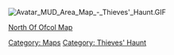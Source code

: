 ![](Avatar_MUD_Area_Map_-_Thieves'_Haunt.GIF "Avatar_MUD_Area_Map_-_Thieves'_Haunt.GIF")

[North Of Ofcol Map](North_Of_Ofcol_Map "wikilink")  

[Category: Maps](Category:_Maps "wikilink") [Category: Thieves'
Haunt](Category:_Thieves'_Haunt "wikilink")

